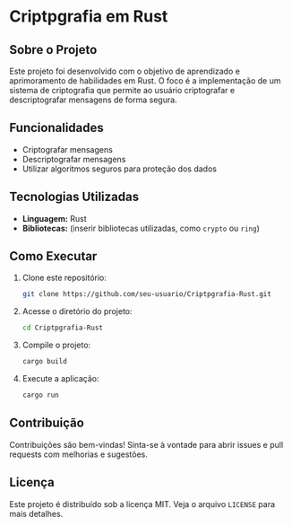 # Criptpgrafia em Rust

## Sobre o Projeto
Este projeto foi desenvolvido com o objetivo de aprendizado e aprimoramento de habilidades em Rust. O foco é a implementação de um sistema de criptografia que permite ao usuário criptografar e descriptografar mensagens de forma segura.

## Funcionalidades
- Criptografar mensagens
- Descriptografar mensagens
- Utilizar algoritmos seguros para proteção dos dados

## Tecnologias Utilizadas
- **Linguagem:** Rust
- **Bibliotecas:** (inserir bibliotecas utilizadas, como `crypto` ou `ring`)

## Como Executar
1. Clone este repositório:
   ```sh
   git clone https://github.com/seu-usuario/Criptpgrafia-Rust.git
   ```
2. Acesse o diretório do projeto:
   ```sh
   cd Criptpgrafia-Rust
   ```
3. Compile o projeto:
   ```sh
   cargo build
   ```
4. Execute a aplicação:
   ```sh
   cargo run
   ```

## Contribuição
Contribuições são bem-vindas! Sinta-se à vontade para abrir issues e pull requests com melhorias e sugestões.

## Licença
Este projeto é distribuído sob a licença MIT. Veja o arquivo `LICENSE` para mais detalhes.
